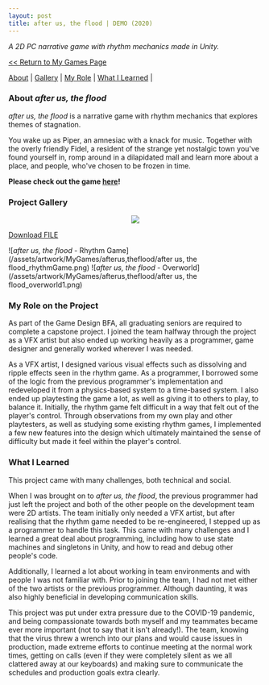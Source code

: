 ```yaml
---
layout: post
title: after us, the flood | DEMO (2020)
---
```

_A 2D PC narrative game with rhythm mechanics made in Unity._


<a href="/myGames"><< Return to My Games Page</a>

[About](#about-after-us-the-flood)	|	[Gallery](#project-gallery)	|	[My Role](#my-role-on-the-project)	|	[What I Learned](#what-i-learned)	|


### **About _after us, the flood_**

_after us, the flood_ is a narrative game with rhythm mechanics that explores themes of stagnation. 

You wake up as Piper, an amnesiac with a knack for music. Together with the overly friendly Fidel, a resident of the strange yet nostalgic town you've found yourself in, romp around in a dilapidated mall and learn more about a place, and people, who've chosen to be frozen in time.

**Please check out the game [here](https://autf.itch.io/afterus-demo)!**


### **Project Gallery**

<div align="center">
<img src="https://media.giphy.com/media/fWBhCaIpf5OtnRAId9/giphy.gif"> 
</div>

<a id="raw-url" href="https://raw.githubusercontent.com/penguincoco/penguincoco-portfolio/penguincoco.github.io/blob/master/assets/artwork/MyGames/afterus%2Ctheflood/ChuangSammy_RhythmGameController.pdf">Download FILE</a>

![_after us, the flood_ - Rhythm Game](/assets/artwork/MyGames/afterus,theflood/after us, the flood_rhythmGame.png) 
![_after us, the flood_ - Overworld](/assets/artwork/MyGames/afterus,theflood/after us, the flood_overworld1.png)


### **My Role on the Project**

As part of the Game Design BFA, all graduating seniors are required to complete a capstone project. I joined the team halfway through the project as a VFX artist but also ended up working heavily as a programmer, game designer and generally worked wherever I was needed.

As a VFX artist, I designed various visual effects such as dissolving and ripple effects seen in the rhythm game. As a programmer, I borrowed some of the logic from the previous programmer's implementation and redeveloped it from a physics-based system to a time-based system. I also ended up playtesting the game a lot, as well as giving it to others to play, to balance it. Initially, the rhythm game felt difficult in a way that felt out of the player's control. Through observations from my own play and other playtesters, as well as studying some existing rhythm games, I implemented a few new features into the design which ultimately maintained the sense of difficulty but made it feel within the player's control.


### **What I Learned**

This project came with many challenges, both technical and social. 

When I was brought on to _after us, the flood_, the previous programmer had just left the project and both of the other people on the development team were 2D artists. The team initially only needed a VFX artist, but after realising that the rhythm game needed to be re-engineered, I stepped up as a programmer to handle this task. This came with many challenges and I learned a great deal about programming, including how to use state machines and singletons in Unity, and how to read and debug other people's code.

Additionally, I learned a lot about working in team environments and with people I was not familiar with. Prior to joining the team, I had not met either of the two artists or the previous programmer. Although daunting, it was also highly beneficial in developing communication skills. 

This project was put under extra pressure due to the COVID-19 pandemic, and being compassionate towards both myself and my teammates became ever more important (not to say that it isn't already!). The team, knowing that the virus threw a wrench into our plans and would cause issues in production, made extreme efforts to continue meeting at the normal work times, getting on calls (even if they were completely silent as we all clattered away at our keyboards) and making sure to communicate the schedules and production goals extra clearly. 